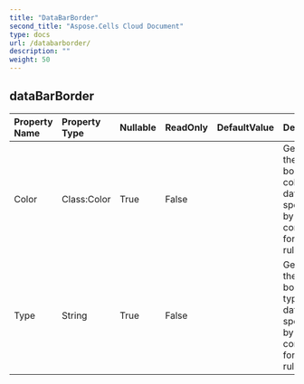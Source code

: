 ```yaml
---
title: "DataBarBorder"
second_title: "Aspose.Cells Cloud Document"
type: docs
url: /databarborder/
description: ""
weight: 50
---
```


## **dataBarBorder**

 

| Property Name | Property Type | Nullable |  ReadOnly | DefaultValue | Description | 
| :- | :- | :- |:- |  :- | :- |
| Color | Class:Color | True |  False |  | Gets or sets the border's color of data bars specified by a conditional formatting rule.  |  
| Type | String | True |  False |  | Gets or sets the border's type of data bars specified by a conditional formatting rule.  |  

